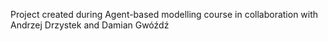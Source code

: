 Project created during Agent-based modelling course in collaboration with Andrzej Drzystek and Damian Gwóźdź
